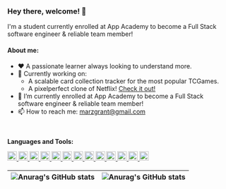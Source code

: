 ### Hey there, welcome! 👋

I'm a student currently enrolled at App Academy to become a Full Stack software engineer & reliable team member!

#### About me: 

- ❤️ A passionate learner always looking to understand more.
- 🔭 Currently working on: 
   * A scalable card collection tracker for the most popular TCGames. 
   * A pixelperfect clone of Netflix! [Check it out!](https://github.com/AlwynGrant/Notflix) 
- 🌱 I’m currently enrolled at App Academy to become a Full Stack software engineer & reliable team member!
- 📫 How to reach me: marzgrant@gmail.com


<br /> 

**Languages and Tools:**  

<a href="https://developer.mozilla.org/en-US/docs/Web/JavaScript" title="JavaScript">
  <img src="https://github.com/get-icon/geticon/raw/master/icons/javascript.svg" alt="js" width="21px" height="21px">
</a>
<a href="https://www.python.org/" title="Python">
  <img src="https://github.com/get-icon/geticon/raw/master/icons/python.svg" alt="py" width="21px" height="21px">
</a>
<a href="https://reactjs.org/" title="React">
  <img src="https://github.com/get-icon/geticon/raw/master/icons/react.svg" alt="react" width="21px" height="21px">
</a>
<a href="https://redux.js.org/" title="Redux">
  <img src="https://github.com/get-icon/geticon/raw/master/icons/redux.svg" alt="redux" width="21px" height="21px">
</a>
<a href="https://www.w3.org/TR/CSS/" title="CSS3">
  <img src="https://github.com/get-icon/geticon/raw/master/icons/css-3.svg" alt="css" width="21px" height="21px">
</a>
<a href="https://html.spec.whatwg.org/multipage/" title="HTML5">
  <img src="https://github.com/get-icon/geticon/raw/master/icons/html-5.svg" alt="redux" width="21px" height="21px">
</a>
<a href="https://jquery.com/" title="JQuery">
  <img src="https://github.com/get-icon/geticon/raw/master/icons/jquery-icon.svg" alt="jq" width="21px" height="21px">
</a>
<a href="https://www.postgresql.org/" title="PostgreSQL">
  <img src="https://github.com/get-icon/geticon/raw/master/icons/postgresql.svg" alt="postgresql" width="21px" height="21px">
</a>
<a href="https://git-scm.com/" title="Git">
  <img src="https://github.com/get-icon/geticon/raw/master/icons/git-icon.svg" alt="git-icon" width="21px" height="21px">
</a>
<a href="https://code.visualstudio.com/" title="Visual Studio Code">
  <img src="https://github.com/get-icon/geticon/raw/master/icons/visual-studio-code.svg" alt="vscode" width="21px" height="21px">
</a>
<a href="https://aws.amazon.com/" title="Amazon AWS">
  <img src="https://github.com/get-icon/geticon/raw/master/icons/aws.svg" alt="aws" width="21px" height="21px">
</a>
<a href="https://www.docker.com/" title="Docker">
  <img src="https://github.com/get-icon/geticon/raw/master/icons/docker-icon.svg" alt="docker" width="21px" height="21px">
</a>
<a href="https://www.heroku.com/home" title="Heroku">
  <img src="https://github.com/get-icon/geticon/raw/master/icons/heroku-icon.svg" alt="docker" width="21px" height="21px">
</a>


#### 

| ![Anurag's GitHub stats](https://github-readme-stats.vercel.app/api?username=AlwynGrant&theme=buefy) | ![Anurag's GitHub stats](https://github-readme-stats.vercel.app/api/top-langs/?username=AlwynGrant&layout=compact&theme=buefy&hide_border=true) |
| ------------- | ------------- |

